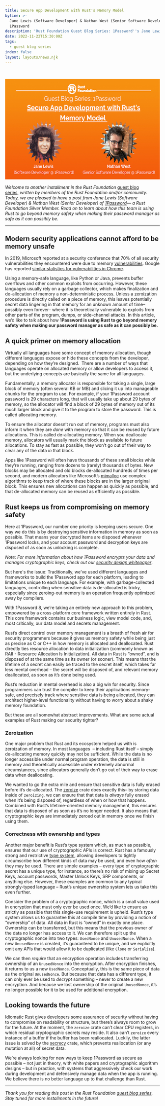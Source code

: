 ```yaml
---
title: Secure App Development with Rust's Memory Model
byline: >-
  Jane Lewis (Software Developer) & Nathan West (Senior Software Developer) of
  1Password
description: 'Rust Foundation Guest Blog Series: 1Password''s Jane Lewis & Nathan West'
date: 2022-11-22T15:30:00Z
tags:
  - guest blog series
index: false
layout: layouts/news.njk
---
```

&nbsp;

<img src="/img/news/2022-11-22-secure-app-development-with-rusts-memory-model/Guest-Blog.png" width="580" height="326" alt="Orange gradient background with white rust foundation logo up top (letter &quot;R&quot; inside gear icon) with the following white italicized text: “Guest “Blog Series”. Underneath is the title “Securing App Development with Rust’s Memory Model.” Two circular zig-zag shapes frame the headshots of both authors: Jane Lewis and Nathan West." title="Securing App Development with Rust's Memory Model" />

*Welcome to another installment in the Rust Foundation&nbsp;*<a target="_blank" rel="noopener" href="https://foundation.rust-lang.org/tags/guest%20blog%20series/">guest blog series</a>,*&nbsp;written by members of the Rust Foundation and/or community. Today, we are pleased to have a post from Jane Lewis (Software Developer) & Nathan West (Senior Developer) of <a target="_blank" rel="noopener" href="https://1password.com/">1Password</a>— a Rust Foundation Silver Member. Read on to learn about how this team is using Rust to go beyond memory safety when making their password manager as safe as it can possibly be.*

---

## **Modern security applications cannot afford to be memory unsafe**

In 2019, Microsoft reported at a security conference that 70% of all security vulnerabilities they encountered were due to memory <a target="_blank" rel="noopener" href=" https://msrc-blog.microsoft.com/2019/07/16/a-proactive-approach-to-more-secure-code">vulnerabilities</a>. Google has reported <a target="_blank" rel="noopener" href="https://www.chromium.org/Home/chromium-security/memory-safety">similar statistics for vulnerabilities in Chrome</a>.

Using a memory-safe language, like Python or Java, prevents buffer overflows and other common exploits from occurring. However, these languages usually rely on a garbage collector, which makes finalization and de-allocation of memory a non-deterministic process. Unless a zeroization procedure is directly called on a piece of memory, this leaves potentially secret data lingering in that memory for an unknown amount of time– possibly even forever– where it is theoretically vulnerable to exploits from other parts of the program, dumps, or side-channel attacks. In this article, we’d like to talk about how **1Password is using Rust to go beyond memory safety when making our password manager as safe as it can possibly be.**

## **A quick primer on memory allocation**

Virtually all languages have some concept of memory allocation, though different languages expose or hide these concepts from the developer, depending on how they’re designed.&nbsp; There are a number of ways that languages operate on allocated memory or allow developers to access it, but the underlying concepts are basically the same for all languages.

Fundamentally, a memory allocator is responsible for taking a single, large block of memory (often several KB or MB) and slicing it up into manageable chunks for the program to use. For example, if your 1Password account password is 29 characters long, that will usually take up about 29 bytes of memory, so the allocator will find a block of 29 bytes of memory out of its much larger block and give it to the program to store the password. This is called allocating memory.

To ensure the allocator doesn’t run out of memory, programs must also inform it when they are *done* with memory so that it can be reused by future allocations. This is called de-allocating memory. When you deallocate memory, allocators will usually mark the block as available to future allocations. To stay as fast as possible, they won’t go out of their way to clear any of the data *in* that block.

Apps like 1Password will often have thousands of these small blocks while they’re running, ranging from dozens to (rarely) thousands of bytes. New blocks may be allocated and old blocks de-allocated hundreds of times per second, and modern allocators like Microsoft’s&nbsp;[<u>mimalloc</u>](https://github.com/microsoft/mimalloc) use complex algorithms to keep track of where these blocks are in the larger original block. This ensures new allocations can happen as quickly as possible, and that de-allocated memory can be reused as efficiently as possible.

## **Rust keeps us from compromising on memory safety**

Here at 1Password, our number one priority is keeping users secure. One way we do this is by destroying sensitive information in memory as soon as possible. That means your decrypted items are disposed whenever 1Password locks, and your account password and decryption keys are disposed of as soon as unlocking is complete.

*Note:*&nbsp;*For more information about how 1Password encrypts your data and manages cryptographic keys, check out our <a target="_blank" rel="noopener" href="https://1password.com/security/#security-white-paper">security design whitepaper</a>*.

But here's the issue: Traditionally, we've used different languages and frameworks to build the 1Password app for each platform, leading to limitations unique to each language. For example, with garbage-collected languages, controlling when sensitive data is de-allocated is tricky, especially since zeroing-out memory is an operation frequently optimized away by compilers.

With 1Password 8, we’re taking an entirely new approach to this problem, empowered by a cross-platform core framework written entirely in Rust. This core framework contains our business logic, view model code, and, most critically, our data model and secrets management.

Rust’s direct control over memory management is a breath of fresh air for security programmers because it gives us memory safety while being just as precise as C or C++ in how memory is allocated and deallocated. Rust directly ties resource allocation to data initialization (commonly known as RAII - Resource Allocation Is Initialization). All data in Rust is “owned”, and is disposed of at the same time as its owner (or sooner). This means that the lifetime of a secret can easily be traced to the secret itself, which takes far less mental overhead – the secret will be disposed of, and relevant memory deallocated, as soon as it’s done being used.

Rust’s reduction in mental overhead is also a big win for security. Since programmers can trust the compiler to keep their applications memory-safe, and precisely track where sensitive data is being allocated, they can architect higher-level functionality without having to worry about a shaky memory foundation.

But these are all somewhat abstract improvements. What are some actual examples of Rust making our security tighter?

### **Zeroization**

One major problem that Rust and its ecosystem helped us with is zeroization of memory. In most languages&nbsp; – including Rust itself – simply de-allocating memory quickly may not be sufficient. While the data is no longer accessible under normal program operation, the data is still in memory and theoretically accessible under extremely abnormal circumstances, since allocators generally don’t go out of their way to erase data when deallocating.&nbsp;

We wanted to go the extra mile and ensure that sensitive data is fully erased before it’s de-allocated. The [<u>zeroize</u>](https://crates.io/crates/zeroize) crate does exactly this– by storing data inside of `zeroizing`, we can ensure that that data is *always* fully erased when it’s being disposed of, regardless of when or how that happens. Combined with Rust’s lifetime-oriented memory management, this ensures that data is disposed of as soon as it’s no longer needed. It also means that cryptographic keys are immediately zeroed out in memory once we finish using them.

### Correctness with ownership and types

Another major benefit is Rust’s type system which, as much as possible, ensures that our use of cryptographic APIs is correct. Rust has a famously strong and restrictive [<u>type system</u>](https://doc.rust-lang.org/reference/types.html), allowing developers to tightly circumscribe how different kinds of data may be used, and even how *often* they may be used. There are simple examples – every type of cryptographic secret has a unique type, for instance, so there’s no risk of mixing up Secret Keys, account passwords, Master Unlock Keys, SRP components, or anything else. However, these examples are common to any typical strongly-typed language – Rust’s unique ownership system lets us take this even further.

Consider the problem of a cryptographic nonce, which is a small value used in encryption that must only ever be used once. We’d like to ensure as strictly as possible that this single-use requirement is upheld. Rust’s type system allows us to guarantee this at compile time by providing a notion of “ownership” of data. All data in Rust is “owned” in exactly one place. Ownership can be transferred, but this means that the previous owner of the data no longer has access to it. We can therefore split up the cryptographic nonce into two types: `UsedNonce` and `UnusedNonce`. When a new `UnusedNonce` is created, it’s guaranteed to be unique, and we explicitly omit any APIs that would allow it to be duplicated (like `Clone` or `Serialize`).&nbsp;

We can then *require* that an encryption operation includes transferring ownership of an `UnusedNonce` into the encryption. After encryption finishes, it returns to us a new `UsedNonce`. Conceptually, this is the same piece of data as the original `UnusedNonce`. But because that data has a different type, it can only ever be used to *decrypt* something – never to create a new encryption. And because we lost ownership of the original `UnusedNonce`, it’s no longer possible for it to be used for additional encryption.

## **Looking towards the future**

Idiomatic Rust gives developers some assurance of security without having to compromise on readability or structure, but there’s always room to grow for the future. At the moment, the `zeroize` crate can’t clear CPU registers, in which residual cryptographic secrets may reside. It also can’t `zeroize` every instance of a buffer if the buffer has been reallocated. Luckily, the latter issue is solved by the [<u>secrecy</u>](https://crates.io/crates/secrecy) crate, which prevents reallocation (or any mutation at all) of secret data.&nbsp;

We’re always looking for new ways to keep 1Password as secure as possible – not just in theory, with white papers and cryptographic algorithm designs – but in practice, with systems that aggressively check our work during development and defensively manage data when the app is running. We believe there is no better language up to that challenge than Rust.

---

*Thank you for reading this post in the Rust Foundation&nbsp;[guest blog series](https://foundation.rust-lang.org/tags/guest%20blog%20series/). Stay tuned for more installments in the future\!*